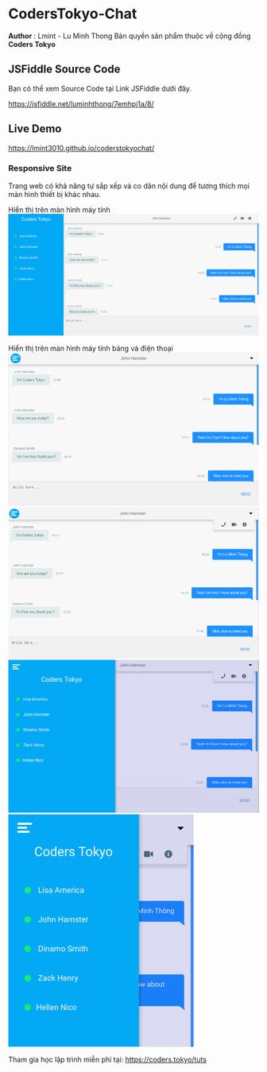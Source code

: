 # CodersTokyo-Chat
**Author** : Lmint - Lu Minh Thong
Bản quyền sản phẩm thuộc về cộng đồng **Coders Tokyo**

## JSFiddle Source Code
Bạn có thể xem Source Code tại Link JSFiddle dưới đây.

https://jsfiddle.net/luminhthong/7emhpj1a/8/

## Live Demo
https://lmint3010.github.io/coderstokyochat/

### Responsive Site
Trang web có khả năng tự sắp xếp và co dãn nội dung để tương thích mọi màn hình thiết bị khác nhau.

Hiển thị trên màn hình máy tính
![Display on Desktop](picture/Desktop.png)

Hiển thị trên màn hình máy tính bảng và điện thoại
![Display on Desktop](picture/res1.png)
![Display on Desktop](picture/res2.png)
![Display on Desktop](picture/res3.png)
![Display on Desktop](picture/res4.png)

Tham gia học lập trình miễn phí tại: https://coders.tokyo/tuts

